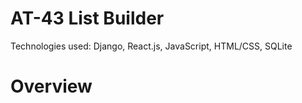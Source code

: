 # AT-43 List Builder

Technologies used: Django, React.js, JavaScript, HTML/CSS, SQLite

# Overview
